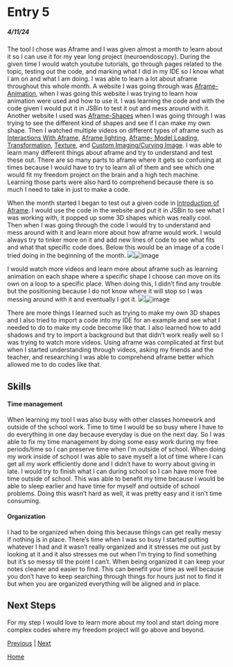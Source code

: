 # Entry 5
##### 4/11/24

The tool I chose was Aframe and I was given almost a month to learn about it so I can use it for my year long project (neuroendoscopy). During the given time I would watch youtube tutorials, go through pages related to the topic, testing out the code, and marking what I did in my IDE so I know what I am on and what I am doing. I was able to learn a lot about aframe throughout this whole month. A website I was going through was [Aframe- Animation](https://aframe.io/docs/1.5.0/guides/building-a-basic-scene.html), when I was going this website I was trying to learn how animation were used and how to use it. I was learning the code and with the code given I would put it in JSBin to test it out and mess around with it. Another website I used was [Aframe-Shapes](https://aframe.io/docs/1.5.0/components/geometry.html) when I was going through I was trying to see the different kind of shapes and see if I can make my own shape. Then I watched multiple videos on different types of aframe such as [Interactions With Aframe](https://www.youtube.com/watch?v=yM89f0GLzB0), [Aframe lighting](https://www.youtube.com/watch?v=7GEvyHcy-og), [Aframe- Model Loading](https://www.youtube.com/watch?v=h9uAXlrPUzs), [Transformation](https://www.youtube.com/watch?v=AjSaTiGs0Js), [Texture](https://www.youtube.com/watch?v=A4PInDvyOFw), and [Custom Imaging/Curving Image](https://www.youtube.com/watch?v=3ze6nF_QB-8). I was able to learn many different things about aframe and try to understand and test these out. There are so many parts to aframe where it gets so confusing at times because I would have to try to learn all of them and see which one would fit my freedom project on the brain and a high tech machine. Learning those parts were also hard to comprehend because there is so much I need to take in just to make a code.

When the month started I began to test out a given code in [Introduction of Aframe](https://aframe.io/docs/1.5.0/introduction/). I would use the code in the website and put it in JSBin to see what I was working with, it popped up some 3D shapes which was really cool. Then when I was going through the code I would try to understand and mess around with it and learn more about how aframe would work. I would always try to tinker more on it and add new lines of code to see what fits and what that specific code does. Below this would be an image of a code I tried doing in the beginning of the month.
<img src="blob:chrome-untrusted://media-app/1779ac1b-f376-4f8c-ba43-16463cd4f170"/>![image](https://github.com/michellel7435/sep10-freedom-project/assets/146866515/207cc8fa-12cc-44c9-865a-3fcf79029fd2)


I would watch more videos and learn more about aframe such as learning animation on each shape where a specific shape I choose can move on its own on a loop to a specific place. When doing this, I didn’t find any trouble but the positioning because I do not know where it will stop so I was messing around with it and eventually I got it.
<img src="blob:chrome-untrusted://media-app/51862886-1f80-4059-8ff6-33c4e46ad5f1"/>![image](https://github.com/michellel7435/sep10-freedom-project/assets/146866515/2f07a337-2bdc-4529-81cd-40c145812948)

There are more things I learned such as trying to make my own 3D shapes and I also tried to import a code into my IDE for an example and see what I needed to do to make my code become like that. I also learned how to add shadows and try to import a background but that didn’t work really well so I was trying to watch more videos. Using aframe was complicated at first but when I started understanding through videos, asking my friends and the teacher, and researching I was able to comprehend aframe better which allowed me to do codes like that.

## Skills 

#### Time management
When learning my tool I was also busy with other classes homework and outside of the school work. Time to time I would be so busy where I have to do everything in one day because everyday is due on the next day. So I was able to fix my time management by doing some easy work during my free periods/time so I can preserve time when I'm outside of school. When doing my work inside of school I was able to save myself a lot of time where I can get all my work efficiently done and I didn’t have to worry about giving in late. I would try to finish what I can during school so I can have more free time outside of school. This was able to benefit my time because I would be able to sleep earlier and have time for myself and outside of school problems. Doing this wasn’t hard as well, it was pretty easy and it isn’t time consuming.

#### Organization
I had to be organized when doing this because things can get really messy if nothing is in place. There’s time when I was so busy I started putting whatever I had and it wasn’t really organized and it stresses me out just by looking at it and it also stresses me out when I'm trying to find something but it’s so messy till the point I can’t. When being organized it can keep your notes cleaner and easier to find. This can benefit your time as well because you don’t have to keep searching through things for hours just not to find it but when you are organized everything will be aligned and in place.

## Next Steps
For my step I would love to learn more about my tool and start doing more complex codes where my freedom project will go above and beyond.



[Previous](entry04.md) | [Next](entry06.md)

[Home](../README.md)

